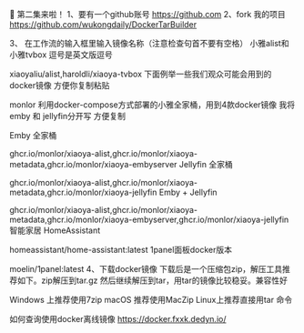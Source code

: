📢 第二集来啦！
1、要有一个github账号 https://github.com
2、fork 我的项目
https://github.com/wukongdaily/DockerTarBuilder

3、 在工作流的输入框里输入镜像名称（注意检查句首不要有空格）
小雅alist和小雅tvbox 逗号是英文版逗号

xiaoyaliu/alist,haroldli/xiaoya-tvbox
下面例举一些我们观众可能会用到的docker镜像 方便你复制粘贴

monlor 利用docker-compose方式部署的小雅全家桶，用到4款docker镜像 我将emby 和 jellyfin分开写 方便复制

Emby 全家桶

ghcr.io/monlor/xiaoya-alist,ghcr.io/monlor/xiaoya-metadata,ghcr.io/monlor/xiaoya-embyserver
Jellyfin 全家桶

ghcr.io/monlor/xiaoya-alist,ghcr.io/monlor/xiaoya-metadata,ghcr.io/monlor/xiaoya-jellyfin
Emby + Jellyfin

ghcr.io/monlor/xiaoya-alist,ghcr.io/monlor/xiaoya-metadata,ghcr.io/monlor/xiaoya-embyserver,ghcr.io/monlor/xiaoya-jellyfin
智能家居 HomeAssistant

homeassistant/home-assistant:latest
1panel面板docker版本

moelin/1panel:latest
4、下载docker镜像
下载后是一个压缩包zip，解压工具推荐如下。zip解压到tar.gz 然后继续解压到tar，用tar的镜像比较稳妥。兼容性好

Windows 上推荐使用7zip
macOS 推荐使用MacZip
Linux上推荐直接用tar 命令

如何查询使用docker离线镜像
https://docker.fxxk.dedyn.io/
